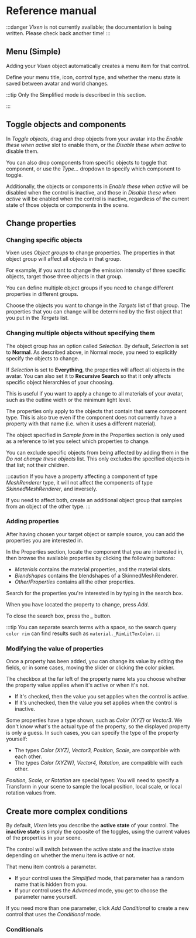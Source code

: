 ﻿---
sidebar_position: 2
---

# Reference manual

:::danger
*Vixen* is not currently available; the documentation is being written. Please check back another time!
:::

## Menu (Simple)

Adding your *Vixen* object automatically creates a menu item for that control.

Define your menu title, icon, control type, and whether the menu state is saved between avatar and world changes.

:::tip
Only the Simplified mode is described in this section.

[//]: # (For more the other modes, see [Additional Modes]&#40;./vixen/modes&#41;.)
:::

## Toggle objects and components

In *Toggle objects*, drag and drop objects from your avatar into the *Enable these when active* slot to enable them, or the *Disable these when active* to disable them.

You can also drop components from specific objects to toggle that component, or use the *Type...* dropdown to specify which component to toggle.

Additionally, the objects or components in *Enable these when active* will be disabled when the control is inactive, and those in *Disable these when active* will be enabled when the control is inactive, regardless of the current state of those objects or components in the scene.

## Change properties

### Changing specific objects

Vixen uses *Object groups* to change properties. The properties in that object group will affect all objects in that group.

For example, if you want to change the emission intensity of three specific objects, target those three objects in that group.

You can define multiple object groups if you need to change different properties in different groups.

Choose the objects you want to change in the *Targets* list of that group. The properties that you can change will be determined by the first object that you put in the *Targets* list.

### Changing multiple objects without specifying them

The object group has an option called *Selection*. By default, *Selection* is set to **Normal**. As described above, in Normal mode, you need to explicitly specify the objects to change.

If *Selection* is set to **Everything**, the properties will affect all objects in the avatar. You can also set it to **Recursive Search** so that it only affects specific object hierarchies of your choosing.

This is useful if you want to apply a change to all materials of your avatar, such as the outline width or the minimum light level.

The properties only apply to the objects that contain that same component type. This is also true even if the component does not currently have a property with that name (i.e. when it uses a different material).

The object specified in *Sample from* in the Properties section is only used as a reference to let you select which properties to change.

You can exclude specific objects from being affected by adding them in the *Do not change these objects* list. This only excludes the specified objects in that list; not their children.

:::caution
If you have a property affecting a component of type *MeshRenderer* type, it will not affect the components of type *SkinnedMeshRenderer*, and inversely.

If you need to affect both, create an additional object group that samples from an object of the other type.
:::

### Adding properties

After having chosen your target object or sample source, you can add the properties you are interested in.

In the Properties section, locate the component that you are interested in, then browse the available properties by clicking the following buttons:

- *Materials* contains the material properties, and the material slots.
- *Blendshapes* contains the blendshapes of a SkinnedMeshRenderer.
- *Other*/*Properties* contains all the other properties.

Search for the properties you're interested in by typing in the search box.

When you have located the property to change, press *Add*.

To close the search box, press the *_* button.

:::tip
You can separate search terms with a space, so the search query `color rim` can find results such as `material._RimLitTexColor`.
:::

### Modifying the value of properties

Once a property has been added, you can change its value by editing the fields, or in some cases, moving the slider or clicking the color picker.

The checkbox at the far left of the property name lets you choose whether the property value applies when it's active or when it's not.
- If it's checked, then the value you set applies when the control is active.
- If it's unchecked, then the value you set applies when the control is inactive.

Some properties have a type shown, such as *Color (XYZ)* or *Vector3*. We don't know what's the actual type of the property, so the displayed property is only a guess. In such cases, you can specify the type of the property yourself:

- The types *Color (XYZ), Vector3, Position, Scale*, are compatible with each other.
- The types *Color (XYZW), Vector4, Rotation,* are compatible with each other.

*Position, Scale, or Rotation* are special types: You will need to specify a Transform in your scene to sample the local position, local scale, or local rotation values from.

## Create more complex conditions

By default, *Vixen* lets you describe the **active state** of your control. The **inactive state** is simply the opposite of the toggles, using the current values of the properties in your scene.

The control will switch between the active state and the inactive state depending on whether the menu item is active or not.

That menu item controls a parameter.
- If your control uses the *Simplified* mode, that parameter has a random name that is hidden from you.
- If your control uses the *Advanced* mode, you get to choose the parameter name yourself.

If you need more than one parameter, click *Add Conditional* to create a new control that uses the *Conditional* mode.

### Conditionals

